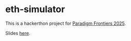 # eth-simulator

This is a hackerthon project for [Paradigm Frontiers 2025](https://frontiers.paradigm.xyz/).

Slides [here](https://docs.google.com/presentation/d/132xQpIaAkmjIevrJWtrOgLIvlJhBo0iPk0bavLc6Xa8/).

